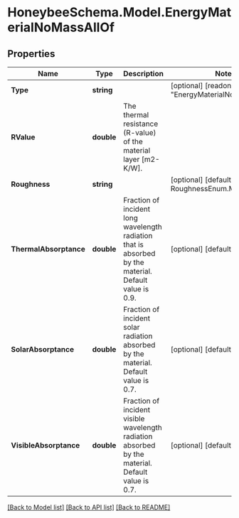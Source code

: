 
# HoneybeeSchema.Model.EnergyMaterialNoMassAllOf

## Properties

Name | Type | Description | Notes
------------ | ------------- | ------------- | -------------
**Type** | **string** |  | [optional] [readonly] [default to "EnergyMaterialNoMass"]
**RValue** | **double** | The thermal resistance (R-value) of the material layer [m2-K/W]. | 
**Roughness** | **string** |  | [optional] [default to RoughnessEnum.MediumRough]
**ThermalAbsorptance** | **double** | Fraction of incident long wavelength radiation that is absorbed by the material. Default value is 0.9. | [optional] [default to 0.9D]
**SolarAbsorptance** | **double** | Fraction of incident solar radiation absorbed by the material. Default value is 0.7. | [optional] [default to 0.7D]
**VisibleAbsorptance** | **double** | Fraction of incident visible wavelength radiation absorbed by the material. Default value is 0.7. | [optional] [default to 0.7D]

[[Back to Model list]](../README.md#documentation-for-models)
[[Back to API list]](../README.md#documentation-for-api-endpoints)
[[Back to README]](../README.md)


